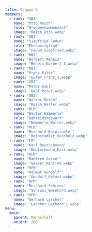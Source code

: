 ```yaml
---
title: Gruppe 2
members:
  - rank: "OBI"
    name: "Otto Raich"
    role: "Gruppenkommandant"
    image: "Raich_Otto.webp"
  - rank: "OBI"
    name: "Siegfried Fadum"
    role: "Ehrenmitglied"
    image: "Fadum_Siegfried.webp"
  - rank: "HBI"
    name: "Norbert Reheis"
    image: "Reheis_Norbert_1.webp"
  - rank: "OBI"
    name: "Franz Eiter"
    image: "Eiter_Franz_1.webp"
  - rank: "OBI"
    name: "Peter Gabl"
    image: "Gabl_Peter.webp"
  - rank: "OBI"
    name: "Walter Raich"
    image: "Raich_Walter.webp"
  - rank: "HLM"
    name: "Walter Hammerle"
    role: "Bekleidungswart"
    image: "Hammerle_Walter.webp"
  - rank: "HLM"
    name: "Reinhold Reinstadler"
    image: "Reinstadler_Reinhold.webp"
  - rank: "LM"
    name: "Karl Deutschmann"
    image: "Deutschmann_Karl.webp"
  - rank: "HFM"
    name: "Manfred Gasser"
    image: "Gasser_Manfred.webp"
  - rank: "HFM"
    name: "Helmut Gundolf"
    image: "Gundolf_Helmut.webp"
  - rank: "HFM"
    name: "Bernhard Schranz"
    image: "Schranz_Bernhard.webp"
  - rank: "HFM"
    name: "Gerhard Larcher"
    image: "Larcher_Gerhard_1.webp"
menu:
  main:
    parent: Mannschaft
    weight: 200
---
```

